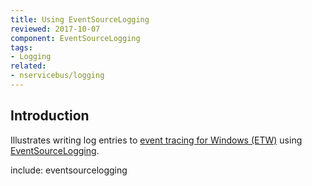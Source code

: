 ```yaml
---
title: Using EventSourceLogging
reviewed: 2017-10-07
component: EventSourceLogging
tags:
- Logging
related:
- nservicebus/logging
---
```


## Introduction

Illustrates writing log entries to [event tracing for Windows (ETW)](https://blogs.msdn.microsoft.com/vancem/2012/08/13/windows-high-speed-logging-etw-in-c-net-using-system-diagnostics-tracing-eventsource/) using [EventSourceLogging](https://github.com/robv8r/NServiceBus.EventSourceLogging).


include: eventsourcelogging